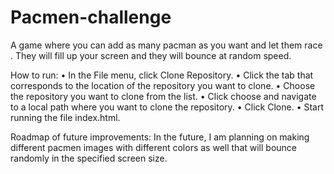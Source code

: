 # Pacmen-challenge
A game where you can add as many pacman as you want and let them race . They will fill up your screen and they will bounce at random speed.

How to run: • In the File menu, click Clone Repository. • Click the tab that corresponds to the location of the repository you want to clone. • Choose the repository you want to clone from the list. • Click choose and navigate to a local path where you want to clone the repository. • Click Clone. • Start running the file index.html.

Roadmap of future improvements: 
In the future, I am planning on making different pacmen images with different colors as well that will bounce randomly in the specified screen size.
